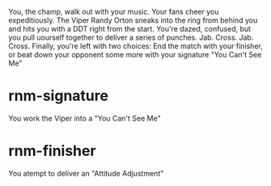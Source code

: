 You, the champ, walk out with your music. Your fans cheer you expeditiously. The Viper Randy Orton sneaks into the ring from behind you and hits you with a DDT
right from the start. You're dazed, confused, but you pull uourself together to deliver a series of punches. Jab. Cross. Jab. Cross. Finally, you're left with two choices: 
End the match with your finisher, or beat down your opponent some more with your signature "You Can't See Me"

# rnm-signature
You work the Viper into a "You Can't See Me"

# rnm-finisher
You atempt to deliver an "Attitude Adjustment"

 

